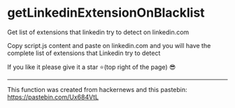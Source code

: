 # getLinkedinExtensionOnBlacklist
Get list of extensions that linkedin try to detect on linkedin.com

Copy script.js content and paste on linkedin.com and you will have the complete list of extensions that Linkedin try to detect

If you like it please give it a star ⭐️(top right of the page) 😎

------------------------------------------------------------------------------------------------
This function was created from hackernews and this pastebin: https://pastebin.com/Ux684VtL
